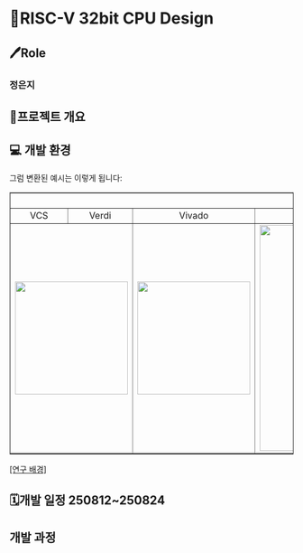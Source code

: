 # 💫RISC-V 32bit CPU Design

## 🖊️Role

### 정은지


## 🚀프로젝트 개요


## 💻 개발 환경 <br>

그럼 변환된 예시는 이렇게 됩니다:
<table border="1" cellspacing="0" cellpadding="5">
  <tr>
    <td align="center" colspan="5"> Tool </td>
    <td align="center" colspan="2"> Language </td>
  </tr>
  <tr>
    <td align="center"> VCS </td>
    <td align="center"> Verdi </td>
    <td align="center"> Vivado </td>
    <td align="center"> VS Code </td>
    <td align="center"> mobaXterm </td>
    <td align="center"> Systemverilog </td>
    <td align="center"> C </td>
  </tr>
  <tr>
    <td colspan="2"><img src="/History/img/img79.png" width=200>  </td>
    <td align="center"> <img src="/History/img/img79.png" width=200>  </td>
    <td align="center"> <img src="/History/img/img79.png" width=400>  </td>
    <td align="center"> <img src="/History/img/img79.png" width=400>  </td>
    <td align="center"> <img src="/History/img/img79.png" width=400>  </td>
    <td align="center"> <img src="/History/img/img79.png" width=400>  </td>
  </tr>
</table>


[[연구 배경]](/History/Progress_report/overview.md)

## 🗓️개발 일정 250812~250824

## 개발 과정
